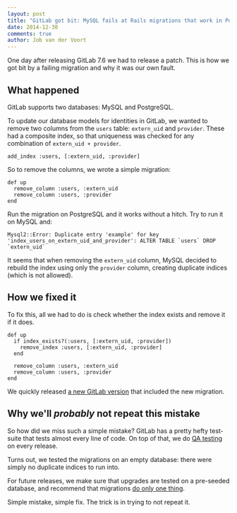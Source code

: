 ```yaml
---
layout: post
title: "GitLab got bit: MySQL fails at Rails migrations that work in PostgreSQL"
date: 2014-12-30
comments: true
author: Job van der Voort
---
```


One day after releasing GitLab 7.6 we had to release a patch. This is how we
got bit by a failing migration and why it was our own fault.

<!-- more -->

## What happened

GitLab supports two databases: MySQL and PostgreSQL.

To update our database models for identities in GitLab, we wanted to remove two columns from the `users` table: `extern_uid` and `provider`. These had a composite index, so that uniqueness was checked for any combination of `extern_uid + provider`.

```
add_index :users, [:extern_uid, :provider]
```

So to remove the columns, we wrote a simple migration:

```
def up
  remove_column :users, :extern_uid
  remove_column :users, :provider
end
```

Run the migration on PostgreSQL and it works without a hitch. Try to run it on MySQL and:

```
Mysql2::Error: Duplicate entry 'example' for key 'index_users_on_extern_uid_and_provider': ALTER TABLE `users` DROP `extern_uid`
```

It seems that when removing the `extern_uid` column, MySQL decided to rebuild the index using only the `provider` column, creating duplicate indices (which is not allowed).


## How we fixed it

To fix this, all we had to do is check whether the index exists and remove it if it does.

```
def up
  if index_exists?(:users, [:extern_uid, :provider])
    remove_index :users, [:extern_uid, :provider]
  end

  remove_column :users, :extern_uid
  remove_column :users, :provider
end
```

We quickly released [a new GitLab version](https://about.gitlab.com/2014/12/23/gitlab-7-6-1-released/)
that included the new migration.


## Why we'll _probably_ not repeat this mistake

So how did we miss such a simple mistake? GitLab has a pretty hefty test-suite that tests almost every line of code. On top of that, we do [QA testing](http://doc.gitlab.com/ee/release/monthly.html#workdays-before-release---preparation) on every release.

Turns out, we tested the migrations on an empty database: there were simply no duplicate indices to run into.

For future releases, we make sure that upgrades are tested on a pre-seeded database, and recommend
that migrations [do only one thing](https://gitlab.com/gitlab-org/gitlab-ce/commit/c5a1b808393d5b3769db0d65214df1645b69f6bf).

Simple mistake, simple fix. The trick is in trying to not repeat it.
